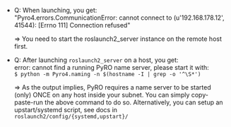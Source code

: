 - Q: When launching, you get:</br>
"Pyro4.errors.CommunicationError: cannot connect to (u'192.168.178.12', 41544): [Errno 111] Connection refused"

  => You need to start the roslaunch2_server instance on the remote host first.

- Q: After launching `roslaunch2_server` on a host, you get:</br>
error: cannot find a running PyRO name server, please start it with:</br>
  `$ python -m Pyro4.naming -n $(hostname -I | grep -o '^\S*')`

  => As the output implies, PyRO requires a name server to be started (only) ONCE on any host inside your subnet. You can simply copy-paste-run the above command to do so. Alternatively, you can setup an upstart/systemd script, see docs in `roslaunch2/config/{systemd,upstart}/`
